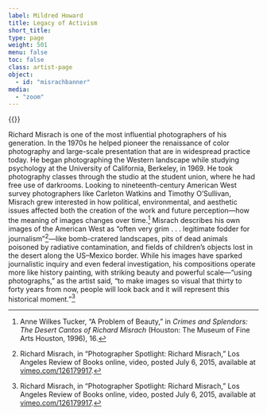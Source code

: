```yaml
---
label: Mildred Howard
title: Legacy of Activism
short_title:
type: page
weight: 501
menu: false
toc: false
class: artist-page
object:
  - id: "misrachbanner"
media:
  - "zoom"
---
```

{{<q-figure id="misrachbanner">}}

Richard Misrach is one of the most influential photographers of his generation. In the 1970s he helped pioneer the renaissance of color photography and large-scale presentation that are in widespread practice today. He began photographing the Western landscape while studying psychology at the University of California, Berkeley, in 1969. He took photography classes through the studio at the student union, where he had free use of darkrooms. Looking to nineteenth-century American West survey photographers like Carleton Watkins and Timothy O’Sullivan, Misrach grew interested in how political, environmental, and aesthetic issues affected both the creation of the work and future perception—how the meaning of images changes over time.[^1] Misrach describes his own images of the American West as “often very grim . . . legitimate fodder for journalism”[^2]—like bomb-cratered landscapes, pits of dead animals poisoned by radiative contamination, and fields of children’s objects lost in the desert along the US–Mexico border. While his images have sparked journalistic inquiry and even federal investigation, his compositions operate more like history painting, with striking beauty and powerful scale—“using photographs,” as the artist said, “to make images so visual that thirty to forty years from now, people will look back and it will represent this historical moment.”[^3]

[^1]: Anne Wilkes Tucker, “A Problem of Beauty,” in *Crimes and Splendors: The Desert Cantos of Richard Misrach* (Houston: The Museum of Fine Arts Houston, 1996), 16.

[^2]: Richard Misrach, in “Photographer Spotlight: Richard Misrach,” Los Angeles Review of Books online, video, posted July 6, 2015, available at [vimeo.com/126179917](https://youtu.be/Z238JPc154w).

[^3]: Richard Misrach, in “Photographer Spotlight: Richard Misrach,” Los Angeles Review of Books online, video, posted July 6, 2015, available at [vimeo.com/126179917](https://youtu.be/Z238JPc154w).
